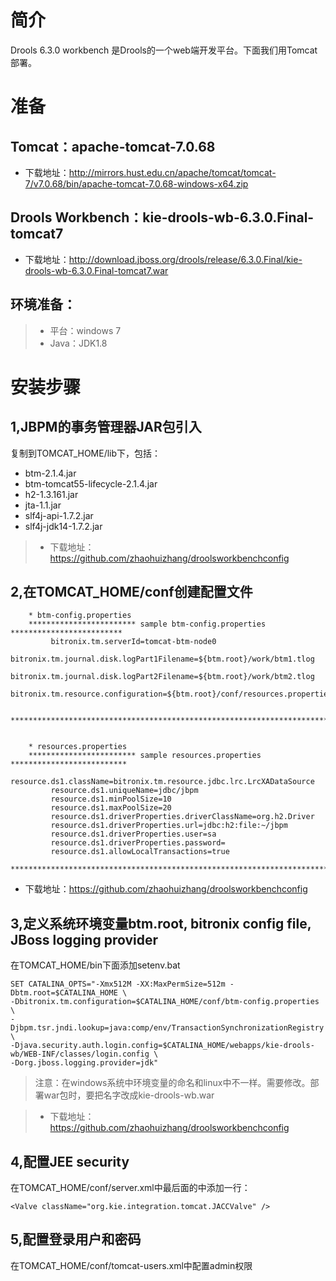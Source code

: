 # 简介
Drools 6.3.0 workbench 是Drools的一个web端开发平台。下面我们用Tomcat部署。
# 准备
##  Tomcat：apache-tomcat-7.0.68  
* 下载地址：http://mirrors.hust.edu.cn/apache/tomcat/tomcat-7/v7.0.68/bin/apache-tomcat-7.0.68-windows-x64.zip

##  Drools Workbench：kie-drools-wb-6.3.0.Final-tomcat7
* 下载地址：http://download.jboss.org/drools/release/6.3.0.Final/kie-drools-wb-6.3.0.Final-tomcat7.war

## 环境准备：
> * 平台：windows 7
> * Java：JDK1.8

# 安装步骤
## 1,JBPM的事务管理器JAR包引入
复制到TOMCAT_HOME/lib下，包括：
* btm-2.1.4.jar
* btm-tomcat55-lifecycle-2.1.4.jar
* h2-1.3.161.jar
* jta-1.1.jar
* slf4j-api-1.7.2.jar
* slf4j-jdk14-1.7.2.jar
> * 下载地址：https://github.com/zhaohuizhang/droolsworkbenchconfig
## 2,在TOMCAT_HOME/conf创建配置文件 
``` 
    * btm-config.properties
    ************************ sample btm-config.properties *************************
         bitronix.tm.serverId=tomcat-btm-node0
         bitronix.tm.journal.disk.logPart1Filename=${btm.root}/work/btm1.tlog
         bitronix.tm.journal.disk.logPart2Filename=${btm.root}/work/btm2.tlog
         bitronix.tm.resource.configuration=${btm.root}/conf/resources.properties

    *******************************************************************************


    * resources.properties
    ************************ sample resources.properties **************************
         resource.ds1.className=bitronix.tm.resource.jdbc.lrc.LrcXADataSource
         resource.ds1.uniqueName=jdbc/jbpm
         resource.ds1.minPoolSize=10
         resource.ds1.maxPoolSize=20
         resource.ds1.driverProperties.driverClassName=org.h2.Driver
         resource.ds1.driverProperties.url=jdbc:h2:file:~/jbpm
         resource.ds1.driverProperties.user=sa
         resource.ds1.driverProperties.password=
         resource.ds1.allowLocalTransactions=true
    *******************************************************************************
```
* 下载地址：https://github.com/zhaohuizhang/droolsworkbenchconfig
## 3,定义系统环境变量btm.root, bitronix config file, JBoss logging provider 
在TOMCAT_HOME/bin下面添加setenv.bat
```
SET CATALINA_OPTS="-Xmx512M -XX:MaxPermSize=512m -Dbtm.root=$CATALINA_HOME \
-Dbitronix.tm.configuration=$CATALINA_HOME/conf/btm-config.properties \
-Djbpm.tsr.jndi.lookup=java:comp/env/TransactionSynchronizationRegistry \
-Djava.security.auth.login.config=$CATALINA_HOME/webapps/kie-drools-wb/WEB-INF/classes/login.config \
-Dorg.jboss.logging.provider=jdk"
```
> 注意：在windows系统中环境变量的命名和linux中不一样。需要修改。部署war包时，要把名字改成kie-drools-wb.war

> * 下载地址：https://github.com/zhaohuizhang/droolsworkbenchconfig

## 4,配置JEE security
在TOMCAT_HOME/conf/server.xml中最后面的<HOST/>中添加一行：
```
<Valve className="org.kie.integration.tomcat.JACCValve" />
```
## 5,配置登录用户和密码
在TOMCAT_HOME/conf/tomcat-users.xml中配置admin权限
